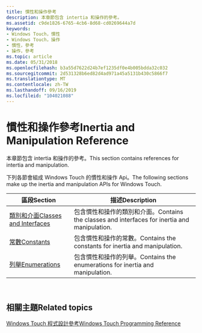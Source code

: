 ```yaml
---
title: 慣性和操作參考
description: 本章節包含 intertia 和操作的參考。
ms.assetid: c9de1826-6765-4cb6-8d68-cd0269644a7d
keywords:
- Windows Touch，慣性
- Windows Touch，操作
- 慣性，參考
- 操作，參考
ms.topic: article
ms.date: 05/31/2018
ms.openlocfilehash: b3a55d7622d24b7ef1235df0e4b005bdda32c032
ms.sourcegitcommit: 2d531328b6ed82d4ad971a45a5131b430c5866f7
ms.translationtype: MT
ms.contentlocale: zh-TW
ms.lasthandoff: 09/16/2019
ms.locfileid: "104021088"
---
```

# <a name="inertia-and-manipulation-reference"></a><span data-ttu-id="1dd0c-107">慣性和操作參考</span><span class="sxs-lookup"><span data-stu-id="1dd0c-107">Inertia and Manipulation Reference</span></span>

<span data-ttu-id="1dd0c-108">本章節包含 intertia 和操作的參考。</span><span class="sxs-lookup"><span data-stu-id="1dd0c-108">This section contains references for intertia and manipulation.</span></span>

<span data-ttu-id="1dd0c-109">下列各節會組成 Windows Touch 的慣性和操作 Api。</span><span class="sxs-lookup"><span data-stu-id="1dd0c-109">The following sections make up the inertia and manipulation APIs for Windows Touch.</span></span>



| <span data-ttu-id="1dd0c-110">區段</span><span class="sxs-lookup"><span data-stu-id="1dd0c-110">Section</span></span>                                                          | <span data-ttu-id="1dd0c-111">描述</span><span class="sxs-lookup"><span data-stu-id="1dd0c-111">Description</span></span>                                                       |
|------------------------------------------------------------------|-------------------------------------------------------------------|
| [<span data-ttu-id="1dd0c-112">類別和介面</span><span class="sxs-lookup"><span data-stu-id="1dd0c-112">Classes and Interfaces</span></span>](intertmanip-classes-and-interfaces.md) | <span data-ttu-id="1dd0c-113">包含慣性和操作的類別和介面。</span><span class="sxs-lookup"><span data-stu-id="1dd0c-113">Contains the classes and interfaces for inertia and manipulation.</span></span> |
| [<span data-ttu-id="1dd0c-114">常數</span><span class="sxs-lookup"><span data-stu-id="1dd0c-114">Constants</span></span>](imanipulationprocessor-constants.md)                | <span data-ttu-id="1dd0c-115">包含慣性和操作的常數。</span><span class="sxs-lookup"><span data-stu-id="1dd0c-115">Contains the constants for inertia and manipulation.</span></span>              |
| [<span data-ttu-id="1dd0c-116">列舉</span><span class="sxs-lookup"><span data-stu-id="1dd0c-116">Enumerations</span></span>](rts-functions.md)                                | <span data-ttu-id="1dd0c-117">包含慣性和操作的列舉。</span><span class="sxs-lookup"><span data-stu-id="1dd0c-117">Contains the enumerations for inertia and manipulation.</span></span>           |



 

## <a name="related-topics"></a><span data-ttu-id="1dd0c-118">相關主題</span><span class="sxs-lookup"><span data-stu-id="1dd0c-118">Related topics</span></span>

<dl> <dt>

[<span data-ttu-id="1dd0c-119">Windows Touch 程式設計參考</span><span class="sxs-lookup"><span data-stu-id="1dd0c-119">Windows Touch Programming Reference</span></span>](windows-touch-programming-reference.md)
</dt> </dl>

 

 




